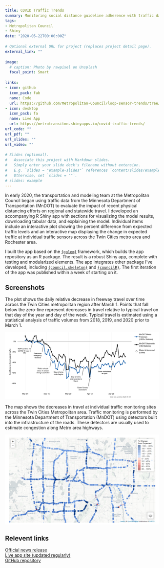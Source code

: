 ```yaml
---
title: COVID Traffic Trends
summary: Monitoring social distance guideline adherence with traffic data
tags:
- Metropolitan Council
- Shiny
date: "2020-05-22T00:00:00Z"

# Optional external URL for project (replaces project detail page).
external_link: ""

image:
  # caption: Photo by rawpixel on Unsplash
  focal_point: Smart

links:
- icon: github
  icon_pack: fab
  name: Code
  url: https://github.com/Metropolitan-Council/loop-sensor-trends/tree/master/covid.traffic.trends
- icon: desktop
  icon_pack: fa
  name: Live App
  url: https://metrotransitmn.shinyapps.io/covid-traffic-trends/
url_code: ""
url_pdf: ""
url_slides: ""
url_video: ""

# Slides (optional).
#   Associate this project with Markdown slides.
#   Simply enter your slide deck's filename without extension.
#   E.g. `slides = "example-slides"` references `content/slides/example-slides.md`.
#   Otherwise, set `slides = ""`.
# slides: example
---
```


In early 2020, the transportation and modeling team at the Metropolitan Council began using traffic data from the Minnesota Department of Transportation (MnDOT) to evaluate the impact of recent physical distancing efforts on regional and statewide travel. I developed an accompanying R Shiny app  with sections for visualizing the model results, downloading tabular data, and explaining the model. Individual items include an interactive plot showing the percent difference from expected traffic levels and an interactive map displaying the change in expected traffic at individual traffic sensors across the Twin Cities metro area and Rochester area. 

I built the app based on the [`{golem}`](https://github.com/ThinkR-open/golem) framework, which builds the app repository as an R package. The result is a robust Shiny app, complete with testing and modularized elements. The app integrates other package I've developed, including [`{council.skeleton}`](https://github.com/Metropolitan-Council/council.skeleton) and [`{councilR}`](https://github.com/Metropolitan-Council/councilR). The first iteration of the app was published within a week of starting on it.  


## Screenshots  

The plot shows the daily relative decrease in freeway travel over time across the Twin Cities metropolitan region after March 1. Points that fall below the zero-line represent decreases in travel relative to typical travel on that day of the year and day of the week. Typical travel is estimated using a statistical analysis of traffic volumes from 2018, 2019, and 2020 prior to March 1.

![This plot shows the daily relative decrease in freeway travel over time across the Twin Cities metropolitan region after March 1. Points that fall below the zero-line represent decreases in travel relative to typical travel on that day of the year and day of the week. Typical travel is estimated using a statistical analysis of traffic volumes from 2018, 2019, and 2020 prior to March 1.](covid_plot.PNG)  


The map shows the decreases in travel at individual traffic monitoring sites across the Twin Cities Metropolitan area. Traffic monitoring is performed by the Minnesota Department of Transportation (MnDOT) using detectors built into the infrastructure of the roads. These detectors are usually used to estimate congestion along Metro area highways.

![The map shows the decreases in travel at individual traffic monitoring sites across the Twin Cities Metropolitan area. Traffic monitoring is performed by the Minnesota Department of Transportation (MnDOT) using detectors built into the infrastructure of the roads. These detectors are usually used to estimate congestion along Metro area highways.](covid_map.PNG)



## Relevent links  

[Official news release](https://metrocouncil.org/Transportation/Planning-2/Transit-Plans,-Studies-Reports/Highways-Roads/COVID-19.aspx)  
[Live app site (updated regularly)](https://metrotransitmn.shinyapps.io/covid-traffic-trends/)  
[GitHub repository](https://github.com/Metropolitan-Council/loop-sensor-trends)
